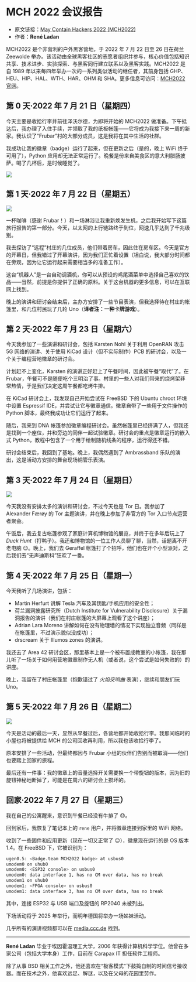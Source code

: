 # MCH 2022 会议报告

- 原文链接：[May Contain Hackers 2022 (MCH2022)](https://freebsdfoundation.org/wp-content/uploads/2022/11/ladan_trip_report.pdf)
- 作者：**René Ladan**


MCH2022 是个非营利的户外黑客营地，于 2022 年 7 月 22 日至 26 日在荷兰 Zeewolde 举办。该活动由全球黑客社区的志愿者组织并参与，核心价值包括知识共享、技术进步、实验探索、与黑客同行建立联系以及黑客实践。MCH2022 是自 1989 年以来每四年举办一次的一系列类似活动的继任者，其前身包括 GHP、HEU、HIP、HAL、WTH、HAR、OHM 和 SHA。更多信息可访问：[MCH2022 官网](https://mch2022.org/)。  




## 第 0 天·2022 年 7 月 21 日（星期四）

今天主要是收拾行李并前往泽沃尔德，为即将开始的 MCH2022 做准备。下午抵达后，我办理了入住手续，并领取了我的纸板帐篷——它将成为我接下来一周的新家。我认识了“Frubar”村的大部分成员，这是我将在其中生活的社群。  

我成功让我的徽章（badge）运行了起来，但在更新之后（是的，晚上 WiFi 终于可用了），Python 应用却无法正常运行了。晚餐是份来自美食区的意大利腊肠披萨。喝了几杯后，是时候睡觉了。  

![](https://github.com/user-attachments/assets/fb070c8e-192d-4187-a4c2-c36ce70f198f)

## 第 1 天·2022 年 7 月 22 日（星期五）

![](https://github.com/user-attachments/assets/6351d144-1787-4418-bd6d-476ccbcc8588)

一杯咖啡（感谢 Frubar！）和一场淋浴让我重新焕发生机，之后我开始写下这篇旅行报告的第一部分。今天，以太网的上行链路终于到位，网速几乎达到了千兆级别。  

我去探访了“远程”村庄的几位成员，他们带着房车，因此住在房车区。今天是官方的开幕日，但我错过了开幕演讲，因为我们正忙着设置（坦白说，我大部分时间都在旁观，因为让它运行起来需要相当多的准备工作）。  

这台“机器人”是一台自动调酒机，你可以从预设的鸡尾酒菜单中选择自己喜欢的饮品——当然，前提是你提供了正确的原料。关于这台机器的更多信息，可以在互联网上找到。  

晚上的演讲和研讨会结束后，主办方安排了一些节目表演，但我选择待在村庄的帐篷里，和几位村民玩了几轮 Uno（**译者注：一种卡牌游戏**）。

## 第 2 天·2022 年 7 月 23 日（星期六）

今天我参加了一些演讲和研讨会，包括 Karsten Nohl 关于利用 OpenRAN 攻击 5G 网络的演讲、关于使用 KiCad 设计（但不实际制作）PCB 的研讨会，以及一个关于编程营地徽章的研讨会。  

计划赶不上变化，Karsten 的演讲正好赶上了午餐时间，因此被午餐“取代”了。在 Frubar，午餐可不是随便吃个三明治了事。村里的一些人对我们带来的烧烤架非常热情，于是我们决定这周午餐都吃烤牛排。  

在 KiCad 研讨会上，我发现自己开始尝试在 FreeBSD 下的 Ubuntu chroot 环境中设置 Espressif IDE，并尝试让它与徽章通信。徽章自带了一些用于文件操作的 Python 脚本，最终我成功让它们运行了起来。  

随后，我来到 DNA 帐篷参加徽章编程研讨会。虽然帐篷里已经挤满了人，但我还是找到一个座位，并和旁边的同伴一起试验徽章。研讨会的重点是徽章运行的嵌入式 Python，教程中包含了一个用于绘制随机线条的程序，运行得还不错。  

研讨会结束后，我回到了基地。晚上，我偶然遇到了 Ambrassband 乐队的演出，这是活动方安排的舞台现场铜管乐表演。  



## 第 3 天·2022 年 7 月 24 日（星期日）

![](https://github.com/user-attachments/assets/7cbe021e-e8c8-4755-9f0b-a244aea75173)


今天我没有安排太多的演讲和研讨会，不过今天也是 Tor 日。我参加了 Alexander Færøy 的 Tor 主题演讲，并在晚上参加了非官方的 Tor 入口节点运营者聚会。  

午饭后，我去复古帐篷参观了家庭计算机博物馆的展览，并终于在多年后玩上了 *Duck Hunt*（打鸭子）。我还和博物馆的一位工作人员聊了聊，当然，话题离不开老电脑 😉。晚上，我们去 Geraffel 帐篷打了个招呼，他们也在开个小型派对，之后我们去“无声迪斯科”狂欢了一番。  



## 第 4 天·2022 年 7 月 25 日（星期一）

今天我听了几场演讲，包括：  

- Martin Herfurt 讲解 Tesla 汽车及其钥匙/手机应用的安全性；  
- 荷兰漏洞披露研究所（Dutch Institute for Vulnerability Disclosure）关于漏洞报告的演讲（我们在村庄帐篷的大屏幕上观看了这个讲座）；  
- Adrian Lara Moreno 讲解如何在没有物理墙的情况下实现独立音频（同样是在帐篷里，不过演示貌似没成功）；  
- drscream 关于 Illumos zones 的演讲。



我还去了 Area 42 研讨会区，那里基本上是一个被布置成教室的小帐篷，我在那儿听了一场关于如何用营地徽章制作无人机（或者说，这个尝试是如何失败的）的讲座。  

晚上，我留在了村庄帐篷里（抱歉错过了 *火焰交响曲* 表演），继续和朋友们玩 Uno。

## 第 5 天·2022 年 7 月 26 日（星期二）

![](https://github.com/user-attachments/assets/5f682446-5ecb-45a0-b1ff-e19c5f353c7a)


今天是活动的最后一天，显然从早餐过后，各营地都开始收拾行李。我那间临时的小屋也将被提供给 MCH 的公司回收再利用，所以我也该收拾行李了。  

原本安排了一些活动，但最终都因与 Frubar 小组的伙伴们告别而被取消——他们也要踏上回家的旅程。  

最后还有一件事：我的徽章上的音量选择开关需要换一个带旋钮的版本，因为旧的旋钮神秘地断掉了，可能是在周六的研讨会上损坏的。  



## 回家·2022 年 7 月 27 日（星期三）

我在自己的公寓醒来，意识到午餐已经没有牛排了 😞。  

回到家后，我恢复了笔记本上的 `rene` 用户，并将徽章连接到家里的 WiFi 网络。  

收到了一些固件和应用更新（现在一切又正常了 😉），徽章现在运行的是 OS 版本 1.4。在 FreeBSD 下，它被识别为：  

```sh
ugen0.5: <Badge.team MCH2022 badge> at usbus0  
umodem0 on uhub0  
umodem0: <ESP32 console> on usbus0  
umodem0: data interface 1, has no CM over data, has no break  
umodem1 on uhub0  
umodem1: <FPGA console> on usbus0  
umodem1: data interface 3, has no CM over data, has no break  
```

其中，连接 ESP32 与 USB 端口及旋钮的 RP2040 未被列出。  

下场活动将于 2025 年举行，而明年德国将举办一场姊妹活动。  

几乎所有的演讲视频都可以在 [media.ccc.de](https://media.ccc.de/b/conferences/camp-NL/mch2022/) 找到。  

---

**René Ladan** 毕业于埃因霍温理工大学，2006 年获得计算机科学学位。他曾在多家公司（包括大学本身）工作，目前在 Carapax IT 担任软件工程师。  

除了从事 BSD 相关工作之外，他还喜欢在“极客模式”下鼓捣自制的时间信号接收器。而在技术之外，他喜欢远足、解谜，以及在父母的花园里劳作。
